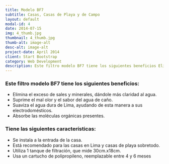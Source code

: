 ```yaml
---
title: Modelo BF7
subtitle: Casas, Casas de Playa y de Campo
layout: default
modal-id: 4
date: 2014-07-15
img: 4_thumb.jpg
thumbnail: 4_thumb.jpg
thumb-alt: image-alt
desc-alt: image-alt
project-date: April 2014
client: Start Bootstrap
category: Web Development
description: Este filtro modelo BF7 tiene los siguientes beneficios Elimina el exceso de sales y minerales, el moho, el polvo y sedimento del agua. Suprime el mal olor y el sabor del agua de caño. Suaviza el agua dura de Lima, ayudando de esta manera a sus electrodomésticos. No corroe el metal. Tiene las siguientes características Se instala a la entrada de la casa. Está recomendado para las casas en Lima y casas de playa sobretodo. Utiliza 1 tanque de filtración, que mide 30cm.x18cm. Usa un cartucho de polipropileno, reemplazable entre 4 y 6 meses
---
```

### Este filtro modelo **BF7** tiene los siguientes beneficios: 
- Elimina el exceso de sales y minerales, dándole más claridad al agua.
- Suprime el mal olor y el sabor del agua de caño.
- Suaviza el agua dura de Lima, ayudando de esta manera a sus electrodomésticos.
- Absorbe las moléculas orgánicas presentes.

### Tiene las siguientes características:
- Se instala a la entrada de la casa.
- Está recomendado para las casas en Lima y casas de playa sobretodo.
- Utiliza 1 tanque de filtración, que mide 30cm.x18cm.
- Usa un cartucho de polipropileno, reemplazable entre 4 y 6 meses

